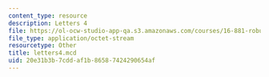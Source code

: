 ```yaml
---
content_type: resource
description: Letters 4
file: https://ol-ocw-studio-app-qa.s3.amazonaws.com/courses/16-881-robust-system-design-summer-1998/20e31b3b7cddaf1b86587424290654af_letters4.mcd
file_type: application/octet-stream
resourcetype: Other
title: letters4.mcd
uid: 20e31b3b-7cdd-af1b-8658-7424290654af
---
```

